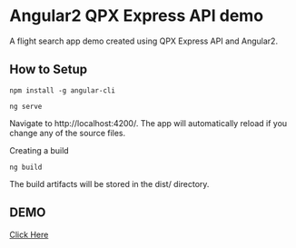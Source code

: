# Angular2 QPX Express API demo

A flight search app demo created using QPX Express API and Angular2.

## How to Setup

```
npm install -g angular-cli
```
```
ng serve
```
Navigate to http://localhost:4200/. The app will automatically reload if you change any of the source files.


Creating a build

```
ng build
```

The build artifacts will be stored in the dist/ directory.


## DEMO

[Click Here](http://dinoopm.github.io/angular2-qpxexpress-api-demo/)



